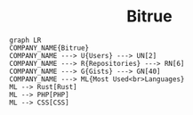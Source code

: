 <h1 align="center">Bitrue</h1>

```mermaid
graph LR
COMPANY_NAME{Bitrue}
COMPANY_NAME ---> U{Users} ---> UN[2]
COMPANY_NAME ---> R{Repositories} ---> RN[6]
COMPANY_NAME ---> G{Gists} ---> GN[40]
COMPANY_NAME ---> ML{Most Used<br>Languages}
ML --> Rust[Rust]
ML --> PHP[PHP]
ML --> CSS[CSS]
```
